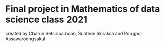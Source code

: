 # Final project in Mathematics of data science class 2021
 created by 
 Charun Setsiripaiboon,
 Sunthon Sriraksa 
 and Pongpol Assawaroongsakul
